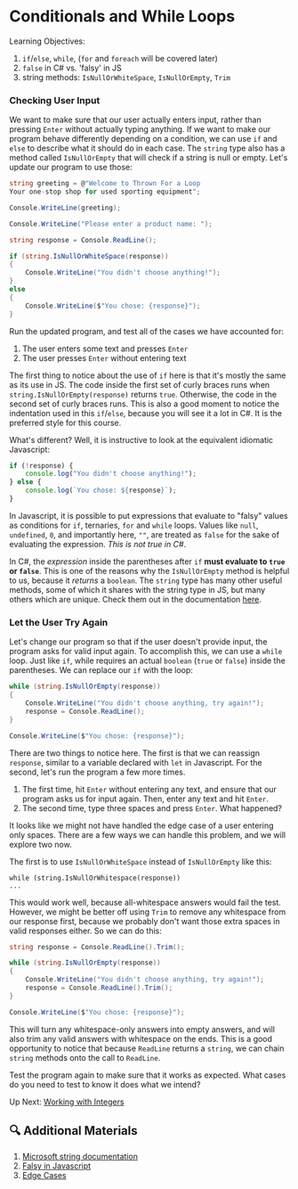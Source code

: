 # Conditionals and While Loops
Learning Objectives:
1. `if`/`else`, `while`, (`for` and `foreach` will be covered later)
1. `false` in C# vs. 'falsy' in JS
1. string methods: `IsNullOrWhiteSpace`, `IsNullOrEmpty`, `Trim`

### Checking User Input

We want to make sure that our user actually enters input, rather than pressing `Enter` without actually typing anything. If we want to make our program behave differently depending on a condition, we can use `if` and `else` to describe what it should do in each case. The `string` type also has a method called `IsNullOrEmpty` that will check if a string is null or empty. Let's update our program to use those:

```csharp
string greeting = @"Welcome to Thrown For a Loop
Your one-stop shop for used sporting equipment";

Console.WriteLine(greeting);

Console.WriteLine("Please enter a product name: ");

string response = Console.ReadLine();

if (string.IsNullOrWhiteSpace(response))
{
    Console.WriteLine("You didn't choose anything!");
}
else
{
    Console.WriteLine($"You chose: {response}");
}
```
Run the updated program, and test all of the cases we have accounted for:
1. The user enters some text and presses `Enter`
1. The user presses `Enter` without entering text

The first thing to notice about the use of `if` here is that it's mostly the same as its use in JS. The code inside the first set of curly braces runs when `string.IsNullOrEmpty(response)` returns `true`. Otherwise, the code in the second set of curly braces runs. This is also a good moment to notice the indentation used in this `if`/`else`, because you will see it a lot in C#. It is the preferred style for this course.

What's different? Well, it is instructive to look at the equivalent idiomatic Javascript:
``` javascript
if (!response) {
    console.log("You didn't choose anything!");
} else {
    console.log(`You chose: ${response}`);
}
```
In Javascript, it is possible to put expressions that evaluate to "falsy" values as conditions for `if`, ternaries, `for` and `while` loops. Values like `null`, `undefined`, `0`, and importantly here, `""`, are treated as `false` for the sake of evaluating the expression.  _This is not true in C#_. 

In C#, the _expression_ inside the parentheses after `if` **must evaluate to `true` or `false`**.  This is one of the reasons why the `IsNullOrEmpty` method is helpful to us, because it _returns_ a `boolean`. The `string` type has many other useful methods, some of which it shares with the string type in JS, but many others which are unique. Check them out in the documentation [here](https://learn.microsoft.com/en-us/dotnet/api/system.string?view=net-6.0#methods). 

### Let the User Try Again
Let's change our program so that if the user doesn't provide input, the program asks for valid input again. To accomplish this, we can use a `while` loop. Just like `if`, while requires an actual `boolean` (`true` or `false`) inside the parentheses. We can replace our `if` with the loop:
``` csharp
while (string.IsNullOrEmpty(response))
{
    Console.WriteLine("You didn't choose anything, try again!");
    response = Console.ReadLine();
}

Console.WriteLine($"You chose: {response}");
```
There are two things to notice here. The first is that we can reassign `response`, similar to a variable declared with `let` in Javascript. For the second, let's run the program a few more times. 
1. The first time, hit `Enter` without entering any text, and ensure that our program asks us for input again. Then, enter any text and hit `Enter`. 
1. The second time, type three spaces and press `Enter`. What happened?

It looks like we might not have handled the edge case of a user entering only spaces. There are a few ways we can handle this problem, and we will explore two now. 

The first is to use `IsNullOrWhiteSpace` instead of `IsNullOrEmpty` like this: 
```
while (string.IsNullOrWhitespace(response))
...
```

This would work well, because all-whitespace answers would fail the test. However, we might be better off using `Trim` to remove any whitespace from our response first, because we probably don't want those extra spaces in valid responses either. So we can do this:
``` csharp
string response = Console.ReadLine().Trim();

while (string.IsNullOrEmpty(response))
{
    Console.WriteLine("You didn't choose anything, try again!");
    response = Console.ReadLine().Trim();
}

Console.WriteLine($"You chose: {response}");
```
This will turn any whitespace-only answers into empty answers, and will also trim any valid answers with whitespace on the ends. This is a good opportunity to notice that because `ReadLine` returns a `string`, we can chain `string` methods onto the call to `ReadLine`. 

Test the program again to make sure that it works as expected. What cases do you need to test to know it does what we intend?

Up Next: [Working with Integers](./working-with-integers.md)

## 🔍 Additional Materials
1. [Microsoft string documentation](https://learn.microsoft.com/en-us/dotnet/api/system.string?view=net-6.0)
1. [Falsy in Javascript](https://developer.mozilla.org/en-US/docs/Glossary/Falsy)
1. [Edge Cases](https://en.wikipedia.org/wiki/Edge_case)